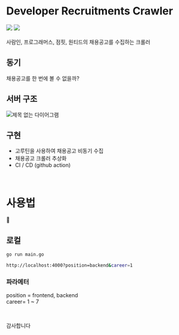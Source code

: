 # Developer Recruitments Crawler

<div style="flex">
<img src="https://img.shields.io/badge/Go-gray?style=flat&logo=Go&logoColor=00ADD8"/>
<img src="https://img.shields.io/badge/gin-gray?style=flat"/>
</div>

<br/>
사람인, 프로그래머스, 점핏, 원티드의 채용공고를 수집하는 크롤러


## 동기

채용공고를 한 번에 볼 수 없을까?


## 서버 구조

![제목 없는 다이어그램](https://user-images.githubusercontent.com/97140962/208352682-fe95d77c-0107-4941-b748-f383afe2af23.jpg)

## 구현

- 고루틴을 사용하여 채용공고 비동기 수집
- 채용공고 크롤러 추상화
- CI / CD (github action)

<br/>

# 사용법

🙏

## 로컬

```bash
go run main.go

http://localhost:4000?position=backend&career=1
```

### 파라메터

position = frontend, backend  
career= 1 ~ 7


<br/>



감사합니다

